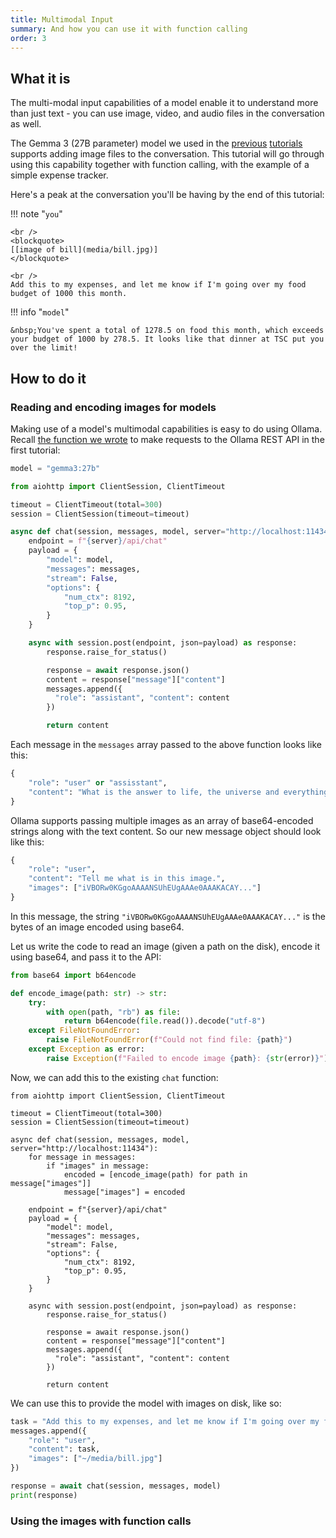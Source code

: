 ```yaml
---
title: Multimodal Input
summary: And how you can use it with function calling
order: 3
---
```


## What it is

The multi-modal input capabilities of a model enable it to understand more than just text - you can use image, video, and audio files in the conversation as well.

The Gemma 3 (27B parameter) model we used in the [previous](./hello-world.md) [tutorials](./structuring-and-scaling.md) supports adding image files to the conversation. This tutorial will go through using this capability together with function calling, with the example of a simple expense tracker.

Here's a peak at the conversation you'll be having by the end of this tutorial:

!!! note "`you`"

    <br />
    <blockquote>
    [[image of bill](media/bill.jpg)]
    </blockquote>

    <br />
    Add this to my expenses, and let me know if I'm going over my food budget of 1000 this month.

!!! info "`model`"

    &nbsp;You've spent a total of 1278.5 on food this month, which exceeds your budget of 1000 by 278.5. It looks like that dinner at TSC put you over the limit!

## How to do it

### Reading and encoding images for models

Making use of a model's multimodal capabilities is easy to do using Ollama. Recall [the function we wrote](./hello-world.md#getting-the-model-to-call-functions) to make requests to the Ollama REST API in the first tutorial:

```python
model = "gemma3:27b"
```

```python
from aiohttp import ClientSession, ClientTimeout

timeout = ClientTimeout(total=300)
session = ClientSession(timeout=timeout)

async def chat(session, messages, model, server="http://localhost:11434"):
    endpoint = f"{server}/api/chat"
    payload = {
        "model": model,
        "messages": messages,
        "stream": False,
        "options": {
            "num_ctx": 8192,
            "top_p": 0.95,
        }
    }

    async with session.post(endpoint, json=payload) as response:
        response.raise_for_status()

        response = await response.json()
        content = response["message"]["content"]
        messages.append({
          "role": "assistant", "content": content
        })

        return content
```

Each message in the `messages` array passed to the above function looks like this:

```python
{
    "role": "user" or "assisstant",
    "content": "What is the answer to life, the universe and everything?"
}
```

Ollama supports passing multiple images as an array of base64-encoded strings along with the text content. So our new message object should look like this:

```python
{
    "role": "user",
    "content": "Tell me what is in this image.",
    "images": ["iVBORw0KGgoAAAANSUhEUgAAAe0AAAKACAY..."]
}
```

In this message, the string `"iVBORw0KGgoAAAANSUhEUgAAAe0AAAKACAY..."` is the bytes of an image encoded using base64.

Let us write the code to read an image (given a path on the disk), encode it using base64, and pass it to the API:

```python
from base64 import b64encode

def encode_image(path: str) -> str:
    try:
        with open(path, "rb") as file:
            return b64encode(file.read()).decode("utf-8")
    except FileNotFoundError:
        raise FileNotFoundError(f"Could not find file: {path}")
    except Exception as error:
        raise Exception(f"Failed to encode image {path}: {str(error)}")
```

Now, we can add this to the existing `chat` function:

```{ .python hl_lines="7 8 9 10" }
from aiohttp import ClientSession, ClientTimeout

timeout = ClientTimeout(total=300)
session = ClientSession(timeout=timeout)

async def chat(session, messages, model, server="http://localhost:11434"):
    for message in messages:
        if "images" in message:
            encoded = [encode_image(path) for path in message["images"]]
            message["images"] = encoded

    endpoint = f"{server}/api/chat"
    payload = {
        "model": model,
        "messages": messages,
        "stream": False,
        "options": {
            "num_ctx": 8192,
            "top_p": 0.95,
        }
    }

    async with session.post(endpoint, json=payload) as response:
        response.raise_for_status()

        response = await response.json()
        content = response["message"]["content"]
        messages.append({
          "role": "assistant", "content": content
        })

        return content
```

We can use this to provide the model with images on disk, like so:

```python
task = "Add this to my expenses, and let me know if I'm going over my food budget of 1000 this month."
messages.append({
    "role": "user",
    "content": task,
    "images": ["~/media/bill.jpg"]
})

response = await chat(session, messages, model)
print(response)
```

### Using the images with function calls
